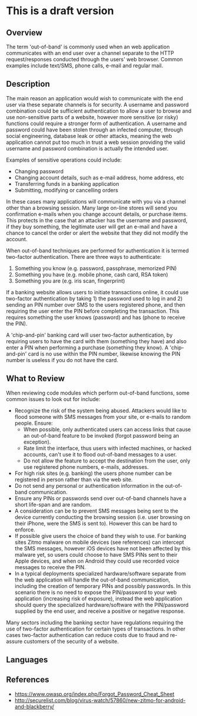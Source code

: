 # This is a draft version

## Overview

The term 'out-of-band' is commonly used when an web application
communicates with an end user over a channel separate to the HTTP
request/responses conducted through the users' web browser. Common
examples include text/SMS, phone calls, e-mail and regular mail.

## Description

The main reason an application would wish to communicate with the end
user via these separate channels is for security. A username and
password combination could be sufficient authentication to allow a user
to browse and use non-sensitive parts of a website, however more
sensitive (or risky) functions could require a stronger form of
authentication. A username and password could have been stolen through
an infected computer, through social engineering, database leak or other
attacks, meaning the web application cannot put too much in trust a web
session providing the valid username and password combination is
actually the intended user.

Examples of sensitive operations could include:

  - Changing password
  - Changing account details, such as e-mail address, home address, etc
  - Transferring funds in a banking application
  - Submitting, modifying or cancelling orders

In these cases many applications will communicate with you via a channel
other than a browsing session. Many large on-line stores will send you
confirmation e-mails when you change account details, or purchase items.
This protects in the case that an attacker has the username and
password, if they buy something, the legitimate user will get an e-mail
and have a chance to cancel the order or alert the website that they did
not modify the account.

When out-of-band techniques are performed for authentication it is
termed two-factor authentication. There are three ways to authenticate:

1.  Something you know (e.g. password, passphrase, memorized PIN)
2.  Something you have (e.g. mobile phone, cash card, RSA token)
3.  Something you are (e.g. iris scan, fingerprint)

If a banking website allows users to initiate transactions online, it
could use two-factor authentication by taking 1) the password used to
log in and 2) sending an PIN number over SMS to the users registered
phone, and then requiring the user enter the PIN before completing the
transaction. This requires something the user knows (password) and has
(phone to receive the PIN).

A 'chip-and-pin' banking card will user two-factor authentication, by
requiring users to have the card with them (something they have) and
also enter a PIN when performing a purchase (something they know). A
'chip-and-pin' card is no use within the PIN number, likewise knowing
the PIN number is useless if you do not have the card.

## What to Review

When reviewing code modules which perform out-of-band functions, some
common issues to look out for include:

  - Recognize the risk of the system being abused. Attackers would like
    to flood someone with SMS messages from your site, or e-mails to
    random people. Ensure:
      - When possible, only authenticated users can access links that
        cause an out-of-band feature to be invoked (forgot password
        being an exception).
      - Rate limit the interface, thus users with infected machines, or
        hacked accounts, can't use it to flood out-of-band messages to a
        user.
      - Do not allow the feature to accept the destination from the
        user, only use registered phone numbers, e-mails, addresses.
  - For high risk sites (e.g. banking) the users phone number can be
    registered in person rather than via the web site.
  - Do not send any personal or authentication information in the
    out-of-band communication.
  - Ensure any PINs or passwords send over out-of-band channels have a
    short life-span and are random.
  - A consideration can be to prevent SMS messages being sent to the
    device currently conducting the browsing session (i.e. user browsing
    on their iPhone, were the SMS is sent to). However this can be hard
    to enforce.
  - If possible give users the choice of band they wish to use. For
    banking sites Zitmo malware on mobile devices (see references) can
    intercept the SMS messages, however iOS devices have not been
    affected by this malware yet, so users could choose to have SMS PINs
    sent to their Apple devices, and when on Android they could use
    recorded voice messages to receive the PIN.
  - In a typical deployments specialized hardware/software separate from
    the web application will handle the out-of-band communication,
    including the creation of temporary PINs and possibly passwords. In
    this scenario there is no need to expose the PIN/password to your
    web application (increasing risk of exposure), instead the web
    application should query the specialized hardware/software with the
    PIN/password supplied by the end user, and receive a positive or
    negative response.

Many sectors including the banking sector have regulations requiring the
use of two-factor authentication for certain types of transactions. In
other cases two-factor authentication can reduce costs due to fraud and
re-assure customers of the security of a website.

## Languages

## References

  - <https://www.owasp.org/index.php/Forgot_Password_Cheat_Sheet>
  - <http://securelist.com/blog/virus-watch/57860/new-zitmo-for-android-and-blackberry/>